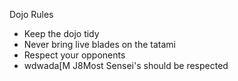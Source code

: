 Dojo Rules
* Keep the dojo tidy
* Never bring live blades on the tatami
* Respect your opponents
* wdwada[M J8Most Sensei's should be respected
